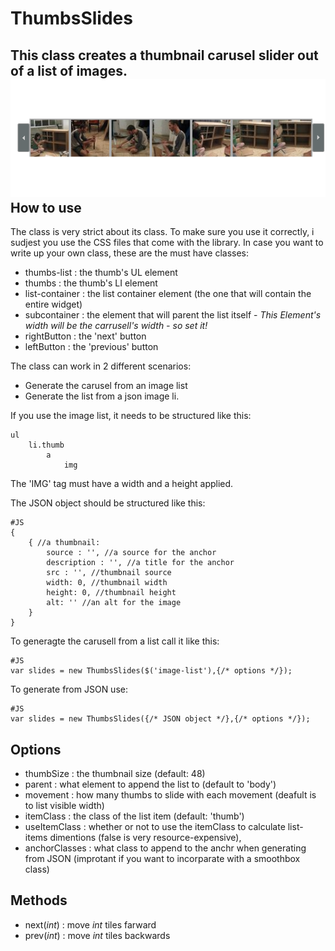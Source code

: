 ThumbsSlides
=============

This class creates a thumbnail carusel slider out of a list of images. 
![Screenshot](http://github.com/arieh/ThumbsSlides/raw/master/screenshot.png)
How to use
----------
The class is very strict about its class. To make sure you use it correctly, i sudjest you use the CSS files that come with the library.
In case you want to write up your own class, these are the must have classes:

  * thumbs-list : the thumb's UL element
  * thumbs : the thumb's LI element
  * list-container : the list container element (the one that will contain the entire widget)
  * subcontainer : the element that will parent the list itself - *This Element's width will be the carrusell's width - so set it!*
  * rightButton : the 'next' button
  * leftButton : the 'previous' button
  
The class can work in 2 different scenarios:
  * Generate the carusel from an image list
  * Generate the list from a json image li.
  
If you use the image list, it needs to be structured like this:

	ul
		li.thumb
			a
				img
				
The 'IMG' tag must have a width and a height applied.  

The JSON object should be structured like this:

	#JS
	{
		{ //a thumbnail:
			source : '', //a source for the anchor
			description : '', //a title for the anchor
			src : '', //thumbnail source
			width: 0, //thumbnail width
			height: 0, //thumbnail height
			alt: '' //an alt for the image
		}
	}

To generagte the carusell from a list call it like this:

	#JS
	var slides = new ThumbsSlides($('image-list'),{/* options */});
	
To generate from JSON use:
	
	#JS
	var slides = new ThumbsSlides({/* JSON object */},{/* options */});
	
Options
---------
  * thumbSize : the thumbnail size (default: 48)
  * parent : what element to append the list to (default to 'body')
  * movement : how many thumbs to slide with each movement (deafult is to list visible width)
  * itemClass : the class of the list item (default: 'thumb')
  * useItemClass : whether or not to use the itemClass to calculate list-items dimentions (false is very resource-expensive),
  * anchorClasses : what class to append to the anchr when generating from JSON (improtant if you want to incorparate with a smoothbox class)

Methods
---------
  * next(*int*) : move *int* tiles farward
  * prev(*int*) : move *int* tiles backwards